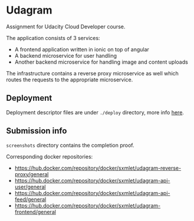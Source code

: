 # Udagram

Assignment for Udacity Cloud Developer course.

The application consists of 3 services:
* A frontend application written in ionic on top of angular
* A backend microservice for user handling
* Another backend microservice for handling image and content uploads

The infrastructure contains a reverse proxy microservice as well which routes the requests to the appropriate microservice.

## Deployment

Deployment descriptor files are under `./deploy` directory, more info [here](./deploy/README.md).

## Submission info

`screenshots` directory contains the completion proof.

Corresponding docker repositories:
* https://hub.docker.com/repository/docker/sxmlet/udagram-reverse-proxy/general
* https://hub.docker.com/repository/docker/sxmlet/udagram-api-user/general
* https://hub.docker.com/repository/docker/sxmlet/udagram-api-feed/general
* https://hub.docker.com/repository/docker/sxmlet/udagram-frontend/general
